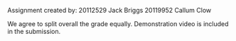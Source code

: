 Assignment created by:
20112529 Jack Briggs
20119952 Callum Clow

We agree to split overall the grade equally.
Demonstration video is included in the submission.